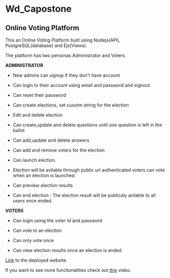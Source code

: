# Wd_Capostone
## Online Voting Platform ##
This an Online Voting Platform built using Nodejs(API), PostgreSQL(database) and Ejs(Views).

The platform has two personas Administrator and Voters.

**ADMINISTRATOR**

- New admins can signup if they don't have account

- Can login to their account using email and password and signout

- Can reset their password

- Can create elections, set cusotm string for the election

- Edit and delete election

- Can create,update and delete questions until one question is left in the ballot

- Can add,update and delete answers 

- Can add and remove voters for the election

- Can launch election. 

- Election will be avilable through public url authenticated voters can vote when an election is launched.

- Can preview election results

- Can end election : The election result will be publicaly avilable to all users once ended.

**VOTERS**

- Can login using the voter Id and password

- Can vote to an election

- Can only vote once

- Can view election results once an election is ended

[Link](https://online-election.onrender.com) to the deployed website.

If you want to see more functionalities check out [this]() video.




